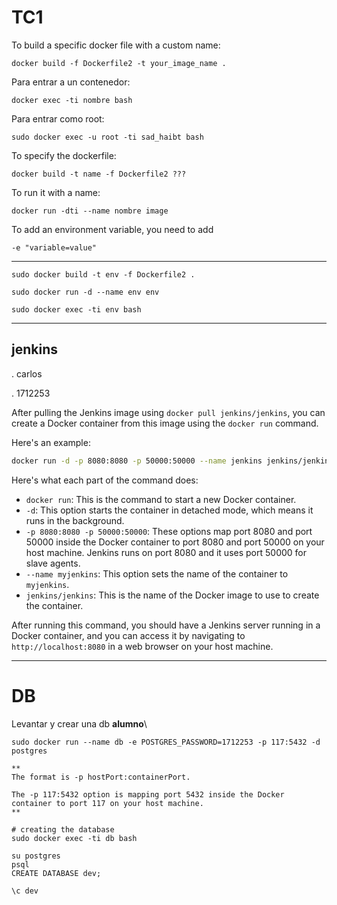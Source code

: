 # TC1
To build a specific docker file with a custom name:
```
docker build -f Dockerfile2 -t your_image_name .
```


Para entrar a un contenedor:
```
docker exec -ti nombre bash
```

Para entrar como root:
```
sudo docker exec -u root -ti sad_haibt bash
```


To specify the dockerfile:
```
docker build -t name -f Dockerfile2 ???
```

To run it with a name:
```
docker run -dti --name nombre image
```

To add an environment variable, you need to add
```
-e "variable=value"
```

---
```
sudo docker build -t env -f Dockerfile2 .

sudo docker run -d --name env env

sudo docker exec -ti env bash
```
---


## jenkins
. carlos

. 1712253


After pulling the Jenkins image using `docker pull jenkins/jenkins`, you can create a Docker container from this image using the `docker run` command. 

Here's an example:

```bash
docker run -d -p 8080:8080 -p 50000:50000 --name jenkins jenkins/jenkins
```

Here's what each part of the command does:

- `docker run`: This is the command to start a new Docker container.
- `-d`: This option starts the container in detached mode, which means it runs in the background.
- `-p 8080:8080 -p 50000:50000`: These options map port 8080 and port 50000 inside the Docker container to port 8080 and port 50000 on your host machine. Jenkins runs on port 8080 and it uses port 50000 for slave agents.
- `--name myjenkins`: This option sets the name of the container to `myjenkins`.
- `jenkins/jenkins`: This is the name of the Docker image to use to create the container.

After running this command, you should have a Jenkins server running in a Docker container, and you can access it by navigating to `http://localhost:8080` in a web browser on your host machine.

---

# DB
Levantar y crear una db
**alumno**\
```
sudo docker run --name db -e POSTGRES_PASSWORD=1712253 -p 117:5432 -d postgres

**
The format is -p hostPort:containerPort.

The -p 117:5432 option is mapping port 5432 inside the Docker container to port 117 on your host machine.
**

# creating the database
sudo docker exec -ti db bash

su postgres
psql
CREATE DATABASE dev;

\c dev

```
